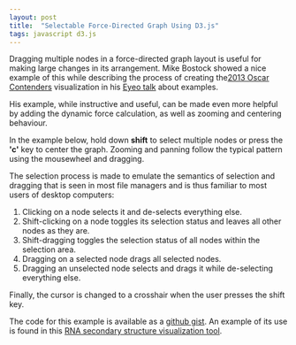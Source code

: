 ```yaml
---
layout: post
title:  "Selectable Force-Directed Graph Using D3.js"
tags: javascript d3.js
---
```


Dragging multiple nodes in a force-directed graph layout is useful
for making large changes in its arrangement. Mike Bostock
showed a nice example of this while describing the process
of creating the[2013 Oscar
Contenders](http://www.nytimes.com/interactive/2013/02/20/movies/among-the-oscar-contenders-a-host-of-connections.html?_r=0)
visualization in his [Eyeo talk](http://vimeo.com/69448223) about examples.

His example, while instructive and useful, can be made even more
helpful by adding the dynamic force calculation, as well as zooming
and centering behaviour. 

In the example below, hold down **shift** to select multiple
nodes or press the **'c'** key to center the graph. Zooming and panning
follow the typical pattern using the mousewheel and dragging.

<div align='center' id="d3_selectable_force_directed_graph"></div>
<link rel="stylesheet" href="/css/d3_selectable_force_directed_graph.css">
<script src="/js/d3_selectable_force_directed_graph.js"></script>
<script>selectableForceDirectedGraph();</script>

The selection process is made to emulate the semantics of selection
and dragging that is seen in most file managers and is thus familiar
to most users of desktop computers:

1. Clicking on a node selects it and de-selects everything else.
2. Shift-clicking on a node toggles its selection status and leaves
   all other nodes as they are.
3. Shift-dragging toggles the selection status of all nodes within
   the selection area.
4. Dragging on a selected node drags all selected nodes.
5. Dragging an unselected node selects and drags it while
   de-selecting everything else.

Finally, the cursor is changed to a crosshair when the user presses
the shift key.

The code for this example is available as a [github gist](https://gist.github.com/pkerpedjiev/0389e39fad95e1cf29ce).
An example of its use is found in this [RNA secondary structure visualization tool](http://nibiru.tbi.univie.ac.at/forna/).


